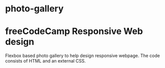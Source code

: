 # photo-gallery

# freeCodeCamp Responsive Web design

Flexbox based photo gallery to help design responsive webpage. The code consists of HTML and an external CSS.
